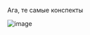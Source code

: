Ага, те самые конспекты

![image](https://github.com/user-attachments/assets/b1e53a13-5d5c-4df9-968d-c792b415c9f5)
